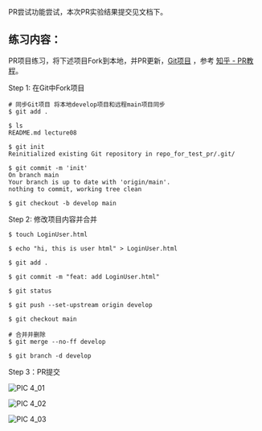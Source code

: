 PR尝试功能尝试，本次PR实验结果提交见文档下。

## 练习内容：

PR项目练习，将下述项目Fork到本地，并PR更新，[Git项目]( https://github.com/2951121599/repo_for_test_pr) ，参考 [知乎 - PR教程](https://zhuanlan.zhihu.com/p/370512818)。

Step 1: 在Git中Fork项目

```shell
# 同步Git项目 将本地develop项目和远程main项目同步
$ git add .

$ ls
README.md lecture08

$ git init
Reinitialized existing Git repository in repo_for_test_pr/.git/

$ git commit -m 'init'
On branch main
Your branch is up to date with 'origin/main'.
nothing to commit, working tree clean

$ git checkout -b develop main
```

Step 2: 修改项目内容并合并

```shell
$ touch LoginUser.html

$ echo "hi, this is user html" > LoginUser.html

$ git add .

$ git commit -m "feat: add LoginUser.html"

$ git status

$ git push --set-upstream origin develop

$ git checkout main

# 合并并删除
$ git merge --no-ff develop

$ git branch -d develop
```

Step 3：PR提交

![PIC 4_01](https://raw.githubusercontent.com/ShawnHoo7256/faster-git/Datawhale202205/StudyNotes/figures/PIC%204_01.png)

![PIC 4_02](https://raw.githubusercontent.com/ShawnHoo7256/faster-git/Datawhale202205/StudyNotes/figures/PIC%204_02.png)

![PIC 4_03](https://raw.githubusercontent.com/ShawnHoo7256/faster-git/Datawhale202205/StudyNotes/figures/PIC%204_03.png)

